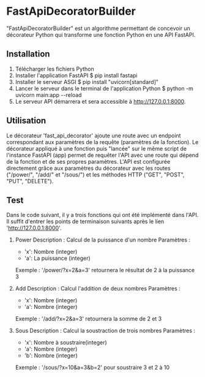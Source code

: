 # FastApiDecoratorBuilder

"FastApiDecoratorBuilder" est un algorithme permettant de concevoir un décorateur Python qui transforme une fonction Python en une API FastAPI. 

## Installation

1. Télécharger les fichiers Python
2. Installer l'application FastAPI
   $ pip install fastapi
3. Installer le serveur ASGI
   $ pip install "uvicorn[standard]"
4. Lancer le serveur dans le terminal de l'application Python 
   $ python -m uvicorn main:app --reload
5. Le serveur API démarrera et sera accessible à http://127.0.0.1:8000.

## Utilisation
Le décorateur 'fast_api_decorator' ajoute une route avec un endpoint correspondant aux paramètres de la requête (paramètres de la fonction). Le décorateur appliqué à une fonction puis "lancée" sur le même script de l'instance FastAPI (app) permet de requêter l'API avec une route qui dépend de la fonction et de ses propres paramètres. 
L'API est configurée directement grâce aux paramètres du décorateur avec les routes ("/power/", "/add/" et "/sous/") et les méthodes HTTP ("GET", "POST", "PUT", "DELETE").

## Test
Dans le code suivant, il y a trois fonctions qui ont été implémenté dans l'API. Il suffit d'entrer les points de terminaison suivants après le lien 'http://127.0.0.1:8000'.

1. Power
   Description : Calcul de la puissance d'un nombre
   Paramètres :
     -  'x': Nombre (integer)
     -  'a': La puissance (integer)
   
   Exemple : '/power/?x=2&a=3' retournera le résultat de 2 à la puissance 3

2. Add
   Description : Calcul l'addition de deux nombres
   Paramètres :
     -  'x': Nombre (integer)
     -  'a': Nombre (integer)
   
   Exemple : '/add/?x=2&a=3' retournera la somme de 2 et 3

3. Sous
   Description : Calcul la soustraction de trois nombres
   Paramètres :
     -  'x': Nombre à soustraire(integer)
     -  'a': Nombre (integer)
     -  'b': Nombre (integer)
   
   Exemple : '/sous/?x=10&a=3&b=2' pour soustraire 3 et 2 à 10



   
